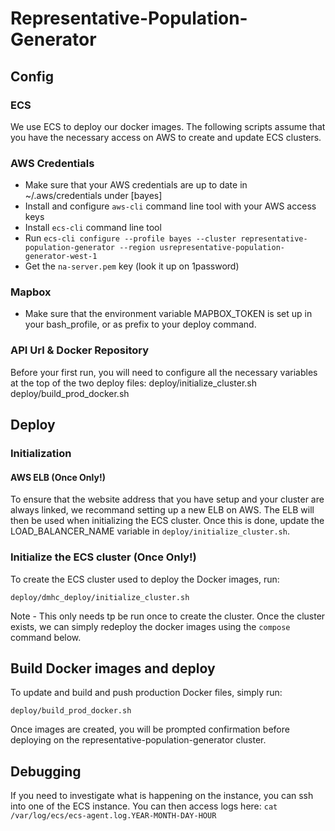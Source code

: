 # Representative-Population-Generator

## Config
### ECS
We use ECS to deploy our docker images. The following scripts assume that you have the necessary access on AWS to create and update ECS clusters.

### AWS Credentials
- Make sure that your AWS credentials are up to date in ~/.aws/credentials under [bayes]
- Install and configure `aws-cli` command line tool with your AWS access keys
- Install `ecs-cli` command line tool
- Run `ecs-cli configure --profile bayes --cluster representative-population-generator --region usrepresentative-population-generator-west-1`
- Get the `na-server.pem` key (look it up on 1password)

### Mapbox
- Make sure that the environment variable MAPBOX_TOKEN is set up in your bash_profile, or as prefix to your deploy command.

### API Url & Docker Repository
Before your first run, you will need to configure all the necessary variables at the top of the two deploy files:
	deploy/initialize_cluster.sh
	deploy/build_prod_docker.sh

## Deploy
### Initialization
#### AWS ELB (Once Only!)
To ensure that the website address that you have setup and your cluster are always linked, we recommand setting up a new ELB on AWS. The ELB will then be used when initializing the ECS cluster. Once this is done, update the LOAD_BALANCER_NAME variable in `deploy/initialize_cluster.sh`.

### Initialize the ECS cluster (Once Only!)
To create the ECS cluster used to deploy the Docker images, run:

    deploy/dmhc_deploy/initialize_cluster.sh

Note - This only needs tp be run once to create the cluster. Once the cluster exists, we can simply redeploy the docker images using the `compose` command below.

## Build Docker images and deploy
To update and build and push production Docker files, simply run:

    deploy/build_prod_docker.sh

Once images are created, you will be prompted confirmation before deploying on the representative-population-generator cluster.

## Debugging
If you need to investigate what is happening on the instance, you can ssh into one of the ECS instance.
You can then access logs here: `cat /var/log/ecs/ecs-agent.log.YEAR-MONTH-DAY-HOUR`
